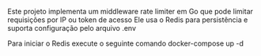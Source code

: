 Este projeto implementa um middleware rate limiter em Go que pode limitar requisições por IP ou token de acesso
Ele usa o Redis para persistência e suporta configuração pelo arquivo .env

Para iniciar o Redis execute o seguinte comando docker-compose up -d
